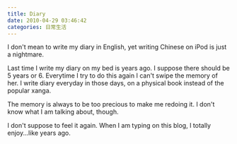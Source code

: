 ```yaml
---
title: Diary
date: 2010-04-29 03:46:42
categories: 日常生活
---
```


I don't mean to write my diary in English, yet writing Chinese on iPod is just a nightmare.  
  
Last time I write my diary on my bed is years ago. I suppose there should be 5 years or 6. Everytime I try to do this again I can't swipe the memory of her. I write diary everyday in those days, on a physical book instead of the popular xanga.   
  
The memory is always to be too precious to make me redoing it. I don't know what I am talking about, though.  
  
I don't suppose to feel it again. When I am typing on this blog, I totally enjoy...like years ago.
